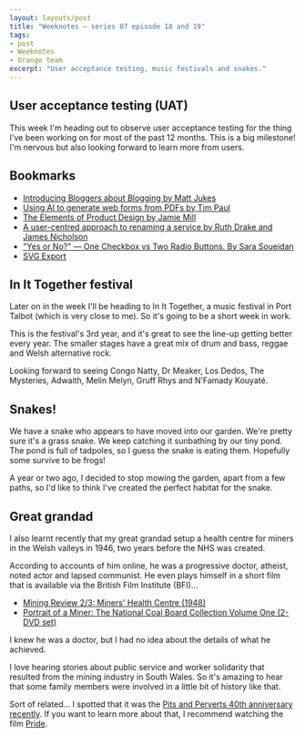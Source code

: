 ```yaml
---
layout: layouts/post
title: "Weeknotes – series 07 episode 18 and 19"
tags:
- post
- Weeknotes
- Orange team
excerpt: "User acceptance testing, music festivals and snakes."
--- 
```


## User acceptance testing (UAT)

This week I'm heading out to observe user acceptance testing for the thing I've been working on for most of the past 12 months. This is a big milestone! I'm nervous but also looking forward to learn more from users. 

## Bookmarks 
- [Introducing Bloggers about Blogging by Matt Jukes](https://digitalbydefault.com/2024/05/12/introducing-bloggers-about-blogging/)
- [Using AI to generate web forms from PDFs by Tim Paul](https://www.timpaul.co.uk/posts/using-ai-to-generate-web-forms-from-pdfs/)
- [The Elements of Product Design by Jamie Mill](https://jamiemill.com/)
- [A user-centred approach to renaming a service by Ruth Drake and James Nicholson](https://designnotes.blog.gov.uk/2024/05/08/a-user-centred-approach-to-renaming-a-service/)
- ["Yes or No?" — One Checkbox vs Two Radio Buttons. By Sara Soueidan](https://www.sarasoueidan.com/blog/one-checkbox-or-two-radio-buttons/)
- [SVG Export](https://svgexport.io/)

## In It Together festival

Later on in the week I'll be heading to In It Together, a music festival in Port Talbot (which is very close to me). So it's going to be a short week in work.

This is the festival's 3rd year, and it's great to see the line-up getting better every year. The smaller stages have a great mix of drum and bass, reggae and Welsh alternative rock.

Looking forward to seeing Congo Natty, Dr Meaker, Los Dedos, The Mysteries, Adwaith, Melin Melyn, Gruff Rhys and N’Famady Kouyaté.

## Snakes!

We have a snake who appears to have moved into our garden. We're pretty sure it's a grass snake. We keep catching it sunbathing by our tiny pond. The pond is full of tadpoles, so I guess the snake is eating them. Hopefully some survive to be frogs!

A year or two ago, I decided to stop mowing the garden, apart from a few paths, so I'd like to think I've created the perfect habitat for the snake.

## Great grandad 

I also learnt recently that my great grandad setup a health centre for miners in the Welsh valleys in 1946, two years before the NHS was created.

According to accounts of him online, he was a progressive doctor, atheist, noted actor and lapsed communist. He even plays himself in a short film that is available via the British Film Institute (BFI)…

- [Mining Review 2/3: Miners' Health Centre (1948)](http://www.screenonline.org.uk/film/id/1280526/index.html)
- [Portrait of a Miner: The National Coal Board Collection Volume One (2-DVD set)](https://shop.bfi.org.uk/portrait-of-a-miner-the-national-coal-board-collection-volume-one-2-dvd-set.html)

I knew he was a doctor, but I had no idea about the details of what he achieved.

I love hearing stories about public service and worker solidarity that resulted from the mining industry in South Wales. So it's amazing to hear that some family members were involved in a little bit of history like that.

Sort of related… I spotted that it was the [Pits and Perverts 40th anniversary recently](https://electricballroom.co.uk/pits-and-perverts-40th-anniversary-party/). If you want to learn more about that, I recommend watching the film [Pride](https://en.wikipedia.org/wiki/Pride_(2014_film)).


